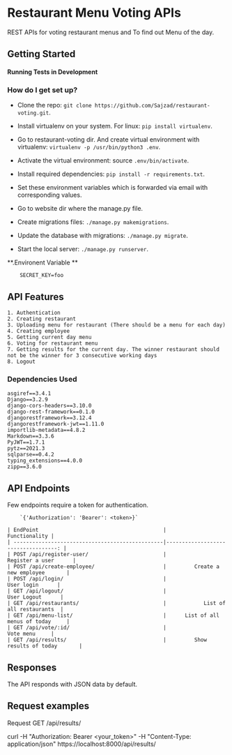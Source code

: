 # Restaurant Menu Voting APIs

REST APIs for voting restaurant menus and To find out Menu of the day.


## Getting Started


#### Running Tests in Development 

### How do I get set up? ###

* Clone the repo: ```git clone https://github.com/Sajzad/restaurant-voting.git```.

* Install virtualenv on your system. For linux: ```pip install virtualenv```.

* Go to restaurant-voting dir. And create virtual environment with virtualenv: ```virtualenv -p /usr/bin/python3 .env```.

* Activate the virtual environment: source ```.env/bin/activate```.

* Install required dependencies: ```pip install -r requirements.txt```.

* Set these environment variables which is forwarded via email with corresponding values.

* Go to website dir where the manage.py file.

* Create migrations files: ```./manage.py makemigrations```.

* Update the database with migrations: ```./manage.py migrate```.

* Start the local server: ```./manage.py runserver```.

**.Environent Variable **
```
    SECRET_KEY=foo
```
    
## API Features

```
1. Authentication
2. Creating restaurant
3. Uploading menu for restaurant (There should be a menu for each day)
4. Creating employee
5. Getting current day menu
6. Voting for restaurant menu
7. Getting results for the current day. The winner restaurant should not be the winner for 3 consecutive working days
8. Logout
```

### Dependencies Used

```
asgiref==3.4.1
Django==3.2.9
django-cors-headers==3.10.0
django-rest-framework==0.1.0
djangorestframework==3.12.4
djangorestframework-jwt==1.11.0
importlib-metadata==4.8.2
Markdown==3.3.6
PyJWT==1.7.1
pytz==2021.3
sqlparse==0.4.2
typing_extensions==4.0.0
zipp==3.6.0
```

## API Endpoints

Few endpoints require a token for authentication.

```
    `{'Authorization': 'Bearer': <token>}`
 ```

```
| EndPoint                                        |                       Functionality |
| ------------------------------------------------|-----------------------------------: |
| POST /api/register-user/                        |                Register a user      |
| POST /api/create-employee/                      |         Create a new employee       |
| POST /api/login/                                |                     User login      |
| GET /api/logout/                                |                    User Logout      |
| GET /api/restaurants/                           |            List of all restaurants  |
| GET /api/menu-list/                             |      List of all menus of today     |
| GET /api/vote/:id/                              |                       Vote menu     |
| GET /api/results/                               |         Show results of today       |

```
## Responses

The API responds with JSON data by default.


## Request examples

Request GET /api/results/

curl -H "Authorization: Bearer <your_token>" -H "Content-Type: application/json" https://localhost:8000/api/results/
